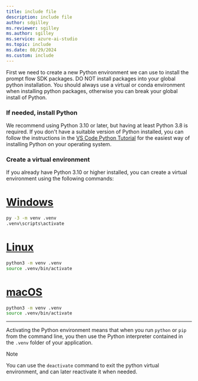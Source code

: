 ```yaml
---
title: include file
description: include file
author: sdgilley
ms.reviewer: sgilley
ms.author: sgilley
ms.service: azure-ai-studio
ms.topic: include
ms.date: 08/29/2024
ms.custom: include
---
```


First we need to create a new Python environment we can use to install the prompt flow SDK packages. DO NOT install packages into your global python installation. You should always use a virtual or conda environment when installing python packages, otherwise you can break your global install of Python.

### If needed, install Python

We recommend using Python 3.10 or later, but having at least Python 3.8 is required. If you don't have a suitable version of Python installed, you can follow the instructions in the [VS Code Python Tutorial](https://code.visualstudio.com/docs/python/python-tutorial#_install-a-python-interpreter) for the easiest way of installing Python on your operating system.

### Create a virtual environment

If you already have Python 3.10 or higher installed, you can create a virtual environment using the following commands:

# [Windows](#tab/windows)

```bash
py -3 -m venv .venv
.venv\scripts\activate
```

# [Linux](#tab/linux)

```bash
python3 -m venv .venv
source .venv/bin/activate
```

# [macOS](#tab/macos)

```bash
python3 -m venv .venv
source .venv/bin/activate
```

---

Activating the Python environment means that when you run ```python``` or ```pip``` from the command line, you then use the Python interpreter contained in the ```.venv``` folder of your application.

> [!NOTE]
> You can use the ```deactivate``` command to exit the python virtual environment, and can later reactivate it when needed.
